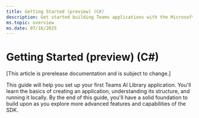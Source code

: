 ```yaml
---
title: Getting Started (preview) (C#)
description: Get started building Teams applications with the Microsoft Teams AI Library for C#.
ms.topic: overview
ms.date: 07/16/2025
---
```


# Getting Started (preview) (C#)

[This article is prerelease documentation and is subject to change.]

This guide will help you set up your first Teams AI Library application. You'll learn the basics of creating an application, understanding its structure, and running it locally. By the end of this guide, you'll have a solid foundation to build upon as you explore more advanced features and capabilities of the SDK.